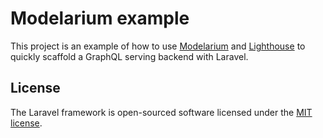 # Modelarium example

This project is an example of how to use [Modelarium](https://github.com/Corollarium/modelarium) and [Lighthouse](https://lighthouse-php.com/) to quickly scaffold a GraphQL serving backend with Laravel.

## License

The Laravel framework is open-sourced software licensed under the [MIT license](https://opensource.org/licenses/MIT).

